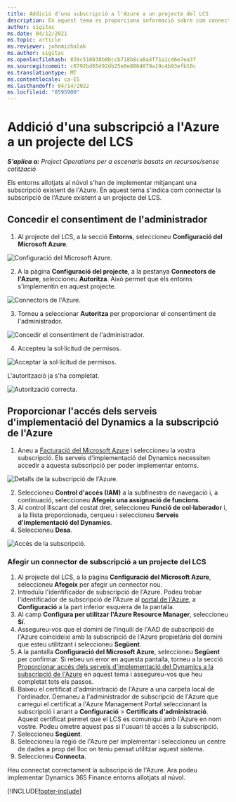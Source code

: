 ```yaml
---
title: Addició d'una subscripció a l'Azure a un projecte del LCS
description: En aquest tema es proporciona informació sobre com connectar la subscripció de l'Azure a un projecte del LCS.
author: sigitac
ms.date: 04/12/2021
ms.topic: article
ms.reviewer: johnmichalak
ms.author: sigitac
ms.openlocfilehash: 839c510838b0bccb718b8ca8a4f71a1c46e7ea3f
ms.sourcegitcommit: c0792bd65d92db25e0e8864879a19c4b93efb10c
ms.translationtype: MT
ms.contentlocale: ca-ES
ms.lasthandoff: 04/14/2022
ms.locfileid: "8595900"
---
```

# <a name="add-an-azure-subscription-to-an-lcs-project"></a>Addició d'una subscripció a l'Azure a un projecte del LCS

_**S'aplica a:** Project Operations per a escenaris basats en recursos/sense cotització_

Els entorns allotjats al núvol s'han de implementar mitjançant una subscripció existent de l'Azure. En aquest tema s'indica com connectar la subscripció de l'Azure existent a un projecte del LCS. 

## <a name="grant-admin-consent"></a>Concedir el consentiment de l'administrador

1. Al projecte del LCS, a la secció **Entorns**, seleccioneu **Configuració del Microsoft Azure**.

![Configuració del Microsoft Azure.](./media/1MicrosoftAzureSettings.png)

2. A la pàgina **Configuració del projecte**, a la pestanya **Connectors de l'Azure**, seleccioneu **Autoritza**. Això permet que els entorns s'implementin en aquest projecte.

![Connectors de l'Azure.](./media/2AzureConnectors.png)

3. Torneu a seleccionar **Autoritza** per proporcionar el consentiment de l'administrador.

![Concedir el consentiment de l'administrador.](./media/3GrantAdminConsent.png)

4. Accepteu la sol·licitud de permisos.

![Acceptar la sol·licitud de permisos.](./media/4AcceptPermissionRequest.png)

L'autorització ja s'ha completat. 

![Autorització correcta.](./media/5AuthorizationComplete.png)

## <a name="provide-dynamics-deployment-services-access-to-your-azure-subscription"></a><a name="provide"></a>Proporcionar l'accés dels serveis d'implementació del Dynamics a la subscripció de l'Azure

1. Aneu a [Facturació del Microsoft Azure](https://portal.azure.com/#blade/Microsoft\_Azure\_Billing/SubscriptionsBlade) i seleccioneu la vostra subscripció. Els serveis d'implementació del Dynamics necessiten accedir a aquesta subscripció per poder implementar entorns.

![Detalls de la subscripció de l'Azure.](./media/6AzureSubscription.png)

2. Seleccioneu **Control d'accés (IAM)** a la subfinestra de navegació i, a continuació, seleccioneu **Afegeix una assignació de funcions**.
3. Al control lliscant del costat dret, seleccioneu **Funció de col·laborador** i, a la llista proporcionada, cerqueu i seleccioneu **Serveis d'implementació del Dynamics**. 
4. Seleccioneu **Desa**.

![Accés de la subscripció.](./media/7SubscriptionAccess.png)

### <a name="add-a-subscription-connector-to-an-lcs-project"></a>Afegir un connector de subscripció a un projecte del LCS

1. Al projecte del LCS, a la pàgina **Configuració del Microsoft Azure**, seleccioneu **Afegeix** per afegir un connector nou.
2. Introduïu l'identificador de subscripció de l'Azure. Podeu trobar l'identificador de subscripció de l'Azure al [portal de l'Azure](https://ms.portal.azure.com/), a **Configuració** a la part inferior esquerra de la pantalla.
3. Al camp **Configura per utilitzar l'Azure Resource Manager**, seleccioneu **Sí**.
4. Assegureu-vos que el domini de l'inquilí de l'AAD de subscripció de l'Azure coincideixi amb la subscripció de l'Azure propietària del domini que esteu utilitzant i seleccioneu **Següent**.
5. A la pantalla **Configuració del Microsoft Azure**, seleccioneu **Següent** per confirmar. Si rebeu un error en aquesta pantalla, torneu a la secció [Proporcionar accés dels serveis d'implementació del Dynamics a la subscripció de l'Azure](#provide) en aquest tema i assegureu-vos que heu completat tots els passos.
6. Baixeu el certificat d'administració de l'Azure a una carpeta local de l'ordinador. Demaneu a l'administrador de subscripció de l'Azure que carregui el certificat a l'Azure Management Portal seleccionant la subscripció i anant a **Configuració** > **Certificats d'administració**. Aquest certificat permet que el LCS es comuniqui amb l'Azure en nom vostre. Podeu ometre aquest pas si l'usuari té accés a la subscripció.
7. Seleccioneu **Següent**.
8. Seleccioneu la regió de l'Azure per implementar i seleccioneu un centre de dades a prop del lloc on teniu pensat utilitzar aquest sistema.
9.  Seleccioneu **Connecta**.

Heu connectat correctament la subscripció de l'Azure. Ara podeu implementar Dynamics 365 Finance entorns allotjats al núvol.




[!INCLUDE[footer-include](../includes/footer-banner.md)]
